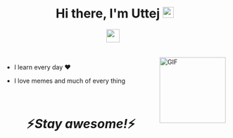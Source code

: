 <div align="center">
   <h1>Hi there, I'm Uttej <img src="https://media.giphy.com/media/hvRJCLFzcasrR4ia7z/giphy.gif" width="25px"> </h1>
</div>

<p align='center'>
   <a href="https://www.linkedin.com/in/uttej-badwane"><img height="30" src="https://dryicons.com/icon/circle-linkedin-icon-8332"></a>&nbsp;&nbsp;
 </p>


<br />
<img align="right" height="150px" width="150px" alt="GIF" src="https://media.giphy.com/media/16dIgjWQjikY8/giphy.gif" />
<p align="center">
</p>



 - I learn every day :heart:


 - I love memes and much of every thing










<!--  -->

<br />


<h1 align='center'>⚡️<i>Stay awesome!</i>⚡️</h1>
